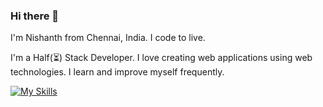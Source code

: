 ### Hi there 👋

I'm Nishanth from Chennai, India.
I code to live.

I'm a Half(⏳) Stack Developer. I love creating web applications using web technologies. I learn and improve myself frequently.

[![My Skills](https://skillicons.dev/icons?i=js,html,css,react,mongodb,bootstrap,git,github,cs,vscode)](https://skillicons.dev)
